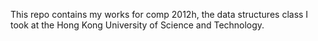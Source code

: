 This repo contains my works for comp 2012h, the data structures class I took at the Hong Kong University of Science and Technology.